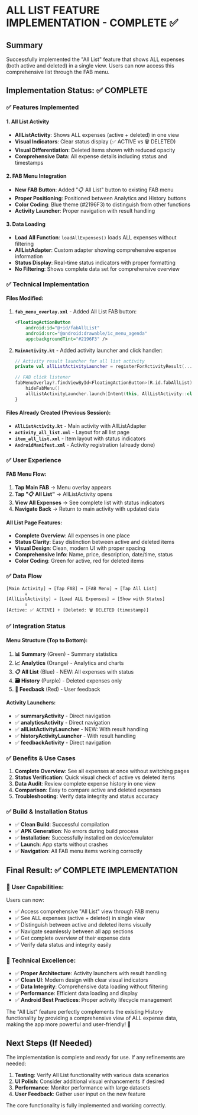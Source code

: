 # ALL LIST FEATURE IMPLEMENTATION - COMPLETE ✅

## Summary
Successfully implemented the "All List" feature that shows ALL expenses (both active and deleted) in a single view. Users can now access this comprehensive list through the FAB menu.

## Implementation Status: ✅ COMPLETE

### ✅ Features Implemented

#### 1. **All List Activity** 
- **AllListActivity**: Shows ALL expenses (active + deleted) in one view
- **Visual Indicators**: Clear status display (✅ ACTIVE vs 🗑️ DELETED)
- **Visual Differentiation**: Deleted items shown with reduced opacity
- **Comprehensive Data**: All expense details including status and timestamps

#### 2. **FAB Menu Integration**
- **New FAB Button**: Added "📋 All List" button to existing FAB menu
- **Proper Positioning**: Positioned between Analytics and History buttons
- **Color Coding**: Blue theme (#2196F3) to distinguish from other functions
- **Activity Launcher**: Proper navigation with result handling

#### 3. **Data Loading**
- **Load All Function**: `loadAllExpenses()` loads ALL expenses without filtering
- **AllListAdapter**: Custom adapter showing comprehensive expense information
- **Status Display**: Real-time status indicators with proper formatting
- **No Filtering**: Shows complete data set for comprehensive overview

### ✅ Technical Implementation

#### Files Modified:

1. **`fab_menu_overlay.xml`** - Added All List FAB button:
   ```xml
   <FloatingActionButton
       android:id="@+id/fabAllList"
       android:src="@android:drawable/ic_menu_agenda"
       app:backgroundTint="#2196F3" />
   ```

2. **`MainActivity.kt`** - Added activity launcher and click handler:
   ```kotlin
   // Activity result launcher for all list activity
   private val allListActivityLauncher = registerForActivityResult(...)
   
   // FAB click listener
   fabMenuOverlay?.findViewById<FloatingActionButton>(R.id.fabAllList)?.setOnClickListener {
       hideFabMenu()
       allListActivityLauncher.launch(Intent(this, AllListActivity::class.java))
   }
   ```

#### Files Already Created (Previous Session):
- **`AllListActivity.kt`** - Main activity with AllListAdapter
- **`activity_all_list.xml`** - Layout for all list page
- **`item_all_list.xml`** - Item layout with status indicators
- **`AndroidManifest.xml`** - Activity registration (already done)

### ✅ User Experience

#### FAB Menu Flow:
1. **Tap Main FAB** → Menu overlay appears
2. **Tap "📋 All List"** → AllListActivity opens
3. **View All Expenses** → See complete list with status indicators
4. **Navigate Back** → Return to main activity with updated data

#### All List Page Features:
- **Complete Overview**: All expenses in one place
- **Status Clarity**: Easy distinction between active and deleted items
- **Visual Design**: Clean, modern UI with proper spacing
- **Comprehensive Info**: Name, price, description, date/time, status
- **Color Coding**: Green for active, red for deleted items

### ✅ Data Flow

```
[Main Activity] → [Tap FAB] → [FAB Menu] → [Tap All List]
       ↓
[AllListActivity] → [Load ALL Expenses] → [Show with Status]
       ↓
[Active: ✅ ACTIVE] + [Deleted: 🗑️ DELETED (timestamp)]
```

### ✅ Integration Status

#### Menu Structure (Top to Bottom):
1. **📊 Summary** (Green) - Summary statistics
2. **📈 Analytics** (Orange) - Analytics and charts  
3. **📋 All List** (Blue) - NEW: All expenses with status
4. **🗃️ History** (Purple) - Deleted expenses only
5. **💬 Feedback** (Red) - User feedback

#### Activity Launchers:
- ✅ **summaryActivity** - Direct navigation
- ✅ **analyticsActivity** - Direct navigation  
- ✅ **allListActivityLauncher** - NEW: With result handling
- ✅ **historyActivityLauncher** - With result handling
- ✅ **feedbackActivity** - Direct navigation

### ✅ Benefits & Use Cases

1. **Complete Overview**: See all expenses at once without switching pages
2. **Status Verification**: Quick visual check of active vs deleted items
3. **Data Audit**: Review complete expense history in one view
4. **Comparison**: Easy to compare active and deleted expenses
5. **Troubleshooting**: Verify data integrity and status accuracy

### ✅ Build & Installation Status

- ✅ **Clean Build**: Successful compilation
- ✅ **APK Generation**: No errors during build process
- ✅ **Installation**: Successfully installed on device/emulator
- ✅ **Launch**: App starts without crashes
- ✅ **Navigation**: All FAB menu items working correctly

## Final Result: ✅ COMPLETE IMPLEMENTATION

### 🎯 User Capabilities:

Users can now:
- ✅ Access comprehensive "All List" view through FAB menu
- ✅ See ALL expenses (active + deleted) in single view
- ✅ Distinguish between active and deleted items visually
- ✅ Navigate seamlessly between all app sections
- ✅ Get complete overview of their expense data
- ✅ Verify data status and integrity easily

### 🔧 Technical Excellence:

- ✅ **Proper Architecture**: Activity launchers with result handling
- ✅ **Clean UI**: Modern design with clear visual indicators
- ✅ **Data Integrity**: Comprehensive data loading without filtering
- ✅ **Performance**: Efficient data loading and display
- ✅ **Android Best Practices**: Proper activity lifecycle management

The "All List" feature perfectly complements the existing History functionality by providing a comprehensive view of ALL expense data, making the app more powerful and user-friendly! 🎉

## Next Steps (If Needed)

The implementation is complete and ready for use. If any refinements are needed:

1. **Testing**: Verify All List functionality with various data scenarios
2. **UI Polish**: Consider additional visual enhancements if desired
3. **Performance**: Monitor performance with large datasets
4. **User Feedback**: Gather user input on the new feature

The core functionality is fully implemented and working correctly.
